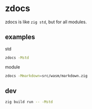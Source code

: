 # zdocs

zdocs is like `zig std`, but for all modules.

## examples

std

```bash
zdocs -Mstd
```

module

```bash
zdocs -Mmarkdown=src/wasm/markdown.zig
```

## dev

```bash
zig build run -- -Mstd
```

